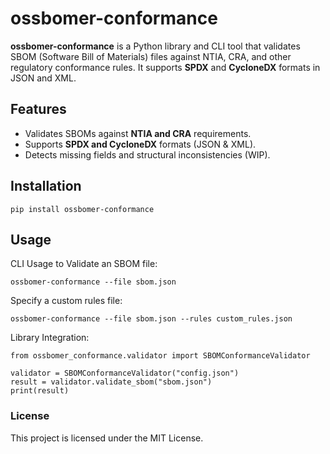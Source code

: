 # ossbomer-conformance

**ossbomer-conformance** is a Python library and CLI tool that validates SBOM (Software Bill of Materials) files against NTIA, CRA, and other regulatory conformance rules. It supports **SPDX** and **CycloneDX** formats in JSON and XML.

## Features
- Validates SBOMs against **NTIA and CRA** requirements.
- Supports **SPDX and CycloneDX** formats (JSON & XML).
- Detects missing fields and structural inconsistencies (WIP).


## Installation

```
pip install ossbomer-conformance
```

## Usage
CLI Usage to Validate an SBOM file:

```
ossbomer-conformance --file sbom.json
```

Specify a custom rules file:

```
ossbomer-conformance --file sbom.json --rules custom_rules.json
```

Library Integration:

```
from ossbomer_conformance.validator import SBOMConformanceValidator

validator = SBOMConformanceValidator("config.json")
result = validator.validate_sbom("sbom.json")
print(result)
```

### License
This project is licensed under the MIT License.